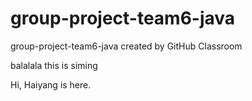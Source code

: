 # group-project-team6-java
group-project-team6-java created by GitHub Classroom


balalala
this is siming









Hi, Haiyang is here.

